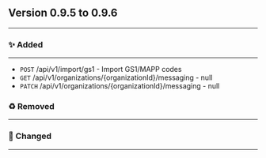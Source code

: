 ## Version 0.9.5 to 0.9.6
---
### :sparkles: Added
---
* `POST` /api/v1/import/gs1 - Import GS1/MAPP codes
* `GET` /api/v1/organizations/{organizationId}/messaging - null
* `PATCH` /api/v1/organizations/{organizationId}/messaging - null

### :recycle: Removed
---

### :wrench: Changed
---
